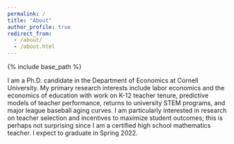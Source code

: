 ```yaml
---
permalink: /
title: "About"
author_profile: true
redirect_from: 
  - /about/
  - /about.html
---
```


{% include base_path %}


I am a Ph.D. candidate in the Department of Economics at Cornell University. My primary research interests include labor economics and the economics of education with work on K-12 teacher tenure, predictive models of teacher performance, returns to university STEM programs, and major league baseball aging curves.  I am particularly interested in research on teacher selection and incentives to maximize student outcomes; this is perhaps not surprising since I am a certified high school mathematics teacher.  I expect to graduate in Spring 2022.

<!-- My website is located at <https://KevinCNg.github.io>, which contains my CV and research materials. -->

<!-- My job market paper can be downloaded [here](https://KevinCNg.github.io/files/Ng_Job_Market_paper.pdf). -->
